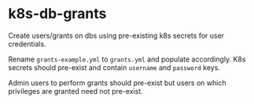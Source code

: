 # k8s-db-grants

Create users/grants on dbs using pre-existing k8s secrets for user credentials.

Rename `grants-example.yml` to `grants.yml` and populate accordingly.
K8s secrets should pre-exist and contain `username` and `password` keys.

Admin users to perform grants should pre-exist but users on which privileges are granted need not pre-exist.
